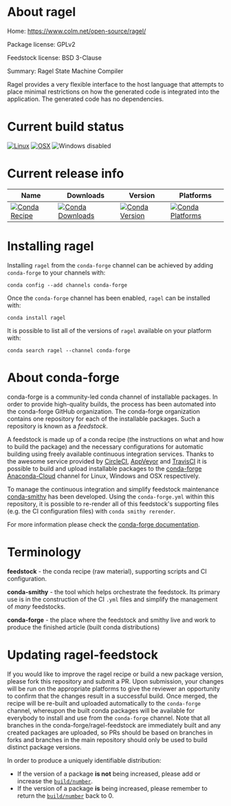 About ragel
===========

Home: https://www.colm.net/open-source/ragel/

Package license: GPLv2

Feedstock license: BSD 3-Clause

Summary: Ragel State Machine Compiler

Ragel provides a very flexible interface to the host language that attempts
to place minimal restrictions on how the generated code is integrated into
the application. The generated code has no dependencies.


Current build status
====================

[![Linux](https://img.shields.io/circleci/project/github/conda-forge/ragel-feedstock/master.svg?label=Linux)](https://circleci.com/gh/conda-forge/ragel-feedstock)
[![OSX](https://img.shields.io/travis/conda-forge/ragel-feedstock/master.svg?label=macOS)](https://travis-ci.org/conda-forge/ragel-feedstock)
![Windows disabled](https://img.shields.io/badge/Windows-disabled-lightgrey.svg)

Current release info
====================

| Name | Downloads | Version | Platforms |
| --- | --- | --- | --- |
| [![Conda Recipe](https://img.shields.io/badge/recipe-ragel-green.svg)](https://anaconda.org/conda-forge/ragel) | [![Conda Downloads](https://img.shields.io/conda/dn/conda-forge/ragel.svg)](https://anaconda.org/conda-forge/ragel) | [![Conda Version](https://img.shields.io/conda/vn/conda-forge/ragel.svg)](https://anaconda.org/conda-forge/ragel) | [![Conda Platforms](https://img.shields.io/conda/pn/conda-forge/ragel.svg)](https://anaconda.org/conda-forge/ragel) |

Installing ragel
================

Installing `ragel` from the `conda-forge` channel can be achieved by adding `conda-forge` to your channels with:

```
conda config --add channels conda-forge
```

Once the `conda-forge` channel has been enabled, `ragel` can be installed with:

```
conda install ragel
```

It is possible to list all of the versions of `ragel` available on your platform with:

```
conda search ragel --channel conda-forge
```


About conda-forge
=================

conda-forge is a community-led conda channel of installable packages.
In order to provide high-quality builds, the process has been automated into the
conda-forge GitHub organization. The conda-forge organization contains one repository
for each of the installable packages. Such a repository is known as a *feedstock*.

A feedstock is made up of a conda recipe (the instructions on what and how to build
the package) and the necessary configurations for automatic building using freely
available continuous integration services. Thanks to the awesome service provided by
[CircleCI](https://circleci.com/), [AppVeyor](https://www.appveyor.com/)
and [TravisCI](https://travis-ci.org/) it is possible to build and upload installable
packages to the [conda-forge](https://anaconda.org/conda-forge)
[Anaconda-Cloud](https://anaconda.org/) channel for Linux, Windows and OSX respectively.

To manage the continuous integration and simplify feedstock maintenance
[conda-smithy](https://github.com/conda-forge/conda-smithy) has been developed.
Using the ``conda-forge.yml`` within this repository, it is possible to re-render all of
this feedstock's supporting files (e.g. the CI configuration files) with ``conda smithy rerender``.

For more information please check the [conda-forge documentation](https://conda-forge.org/docs/).

Terminology
===========

**feedstock** - the conda recipe (raw material), supporting scripts and CI configuration.

**conda-smithy** - the tool which helps orchestrate the feedstock.
                   Its primary use is in the construction of the CI ``.yml`` files
                   and simplify the management of *many* feedstocks.

**conda-forge** - the place where the feedstock and smithy live and work to
                  produce the finished article (built conda distributions)


Updating ragel-feedstock
========================

If you would like to improve the ragel recipe or build a new
package version, please fork this repository and submit a PR. Upon submission,
your changes will be run on the appropriate platforms to give the reviewer an
opportunity to confirm that the changes result in a successful build. Once
merged, the recipe will be re-built and uploaded automatically to the
`conda-forge` channel, whereupon the built conda packages will be available for
everybody to install and use from the `conda-forge` channel.
Note that all branches in the conda-forge/ragel-feedstock are
immediately built and any created packages are uploaded, so PRs should be based
on branches in forks and branches in the main repository should only be used to
build distinct package versions.

In order to produce a uniquely identifiable distribution:
 * If the version of a package **is not** being increased, please add or increase
   the [``build/number``](https://conda.io/docs/user-guide/tasks/build-packages/define-metadata.html#build-number-and-string).
 * If the version of a package **is** being increased, please remember to return
   the [``build/number``](https://conda.io/docs/user-guide/tasks/build-packages/define-metadata.html#build-number-and-string)
   back to 0.
